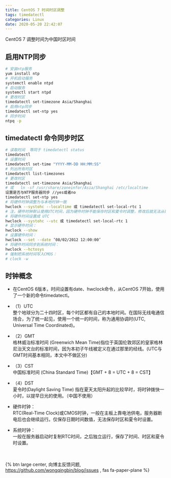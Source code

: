 ```yaml
---
title: CentOS 7 时间时区调整
tags: timedatectl
categories: Linux
date: 2020-05-20 22:42:07
---
```

CentOS 7 调整时间为中国时区时间
<!-- more -->

## 启用NTP同步
```bash
# 安装ntp服务
yum install ntp
# 开机启动服务
systemctl enable ntpd
# 启动服务
systemctl start ntpd
# 更改时区
timedatectl set-timezone Asia/Shanghai
# 启用ntp同步
timedatectl set-ntp yes
# 同步时间
ntpq -p
```

## timedatectl 命令同步时区
```bash
# 读取时间  等同于 timedatectl status
timedatectl
# 设置时间
timedatectl set-time "YYYY-MM-DD HH:MM:SS"
# 列出所有时区
timedatectl list-timezones
# 更改时区
timedatectl set-timezone Asia/Shanghai
# 或   ln -sf /usr/share/zoneinfor/Asia/Shanghai /etc/localtime     
设置是否与NTP服务器同步 //yes或者no
timedatectl set-ntp yes
# 将硬件时钟调整为与本地时钟一致
hwclock --systohc --localtime 或 timedatectl set-local-rtc 1
# 注，硬件时钟默认使用UTC时间，因为硬件时钟不能保存时区和夏令时调整，修改后就无法从硬件时钟中读取出准确标准时间，因此不建议修改。修改后系统会出现警告。
# 将硬件时间设置成 UTC
hwclock --systohc --utc 或 timedatectl set-local-rtc 1
# 显示硬件时间：
hwclock --show
# 设置硬件时间：
hwclock --set --date ‘08/02/2012 12:00:00’
# 将硬件时间同步到系统时间：
hwclock --hctosys
# 强制把系统时间写入CMOS：
# clock -w
```

## 时钟概念
 - 在CentOS 6版本，时间设置有date、hwclock命令，从CentOS 7开始，使用了一个新的命令timedatectl。
 - （1）UTC  
整个地球分为二十四时区，每个时区都有自己的本地时间。在国际无线电通信场合，为了统一起见，使用一个统一的时间，称为通用协调时(UTC, Universal Time Coordinated)。
 - （2）GMT  
格林威治标准时间 (Greenwich Mean Time)指位于英国伦敦郊区的皇家格林尼治天文台的标准时间，因为本初子午线被定义在通过那里的经线。(UTC与GMT时间基本相同，本文中不做区分)
 - （3）CST  
中国标准时间 (China Standard Time)【GMT + 8 = UTC + 8 = CST】
 - （4）DST  
夏令时(Daylight Saving Time) 指在夏天太阳升起的比较早时，将时钟拨快一小时，以提早日光的使用。（中国不使用）

 - 硬件时钟：  
RTC(Real-Time Clock)或CMOS时钟，一般在主板上靠电池供电，服务器断电后也会继续运行。仅保存日期时间数值，无法保存时区和夏令时设置。
 - 系统时钟：  
一般在服务器启动时复制RTC时间，之后独立运行，保存了时间、时区和夏令时设置。

<br><br>{% btn large center, 向博主反馈问题, https://github.com/wongqingbin/blog/issues , fas fa-paper-plane %}